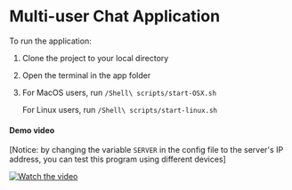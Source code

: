 # Multi-user Chat Application

To run the application:

1. Clone the project to your local directory

2. Open the terminal in the app folder

3. For MacOS users, run `/Shell\ scripts/start-OSX.sh`

   For Linux users, run  `/Shell\ scripts/start-linux.sh`

#### Demo video

[Notice: by changing the variable `SERVER` in the config file to the server's IP address, you can test this program using different devices]

[![Watch the video](https://user-images.githubusercontent.com/57619022/183803467-93e75365-4c78-4ba1-a15e-783d4ac15576.png)](https://youtu.be/lSfKQ0_YcHQ)
